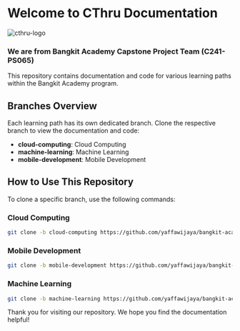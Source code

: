 # Welcome to CThru Documentation

![cthru-logo](https://github.com/yaffawijaya/bangkit-academy-cthru-C241-PS065/assets/109704982/531642dd-7e17-4c84-8de7-ffe34d602348)

### We are from Bangkit Academy Capstone Project Team (C241-PS065)

This repository contains documentation and code for various learning paths within the Bangkit Academy program.

## Branches Overview

Each learning path has its own dedicated branch. Clone the respective branch to view the documentation and code:

- **cloud-computing**: Cloud Computing
- **machine-learning**: Machine Learning
- **mobile-development**: Mobile Development

## How to Use This Repository

To clone a specific branch, use the following commands:

### Cloud Computing

```bash
git clone -b cloud-computing https://github.com/yaffawijaya/bangkit-academy-cthru-C241-PS065.git
```

### Mobile Development

```bash
git clone -b mobile-development https://github.com/yaffawijaya/bangkit-academy-cthru-C241-PS065.git
```

### Machine Learning

```bash
git clone -b machine-learning https://github.com/yaffawijaya/bangkit-academy-cthru-C241-PS065.git
```


Thank you for visiting our repository. We hope you find the documentation helpful!
